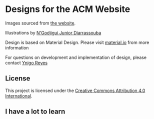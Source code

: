 # Designs for the ACM Website

Images sourced from [the website](https://acmttu.org/).

Illustrations by [N'Godjigui Junior Diarrassouba](https://github.com/madewithsmiles)

Design is based on Material Design. Please visit [material.io](https://material.io/) from more information

For questions on development and implementation of design, please contact [Ynigo Reyes](mailto:acmtexastech@gmail.com)

## License
This project is licensed under the [Creative Commons Attribution 4.0 International](https://creativecommons.org/licenses/by/4.0/).

## I have a lot to learn
